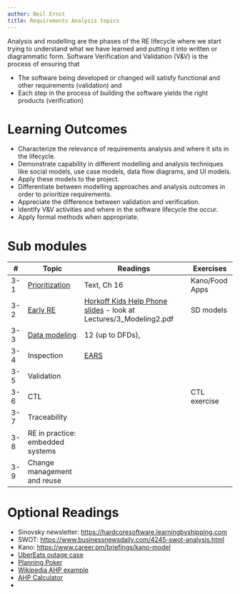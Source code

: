 ```yaml
---
author: Neil Ernst
title: Requirements Analysis topics 
---
```


Analysis and modelling are the phases of the RE lifecycle where we start trying to understand what we have learned and putting it into written or diagrammatic form. Software Verification and Validation (V&V) is the process of ensuring that 

- The software being developed or changed will satisfy functional and other requirements (validation) and 
- Each step in the process of building the software yields the right products (verification) 


# Learning Outcomes
- Characterize the relevance of requirements analysis and where it sits in the lifecycle.
- Demonstrate capability in different modelling and analysis techniques like social models, use case models, data flow diagrams, and UI models. 
- Apply these models to the project. 
- Differentiate between modelling approaches and analysis outcomes in order to prioritize requirements.
- Appreciate the difference between validation and verification.
- Identify V&V activities and where in the software lifecycle the occur.
- Apply formal methods when appropriate.

# Sub modules

| #   | Topic                                                | Readings                 | Exercises      |
| --- | ---------------------------------------------------- | ------------------------ | -------------- |
| 3-1 | [Prioritization](Requirements_prioritization.pdf)    | Text, Ch 16              | Kano/Food Apps |
| 3-2 | [Early RE](early-phase_requirements_engineering.pdf) |     [Horkoff Kids Help Phone slides](https://zenodo.org/record/4621265) - look at Lectures/3_Modeling2.pdf                     | SD models      |
| 3-3 | [Data modeling](Data%20and%20process%20modeling%20--%20Structured%20Analysis.pdf)                                     | 12 (up to DFDs),         |                |
| 3-4 | Inspection                                           | [EARS](EARS-lessons.pdf) |                |
| 3-5 | Validation                                           |                          |                |
| 3-6 | CTL                                                  |                          | CTL exercise   |
| 3-7 | Traceability                                         |                          |                |
| 3-8 | RE in practice: embedded systems                    |                          |                |
| 3-9 | Change management and reuse                          |                          |                |


# Optional Readings

- Sinovsky newsletter: https://hardcoresoftware.learningbyshipping.com
- SWOT: https://www.businessnewsdaily.com/4245-swot-analysis.html
- Kano: https://www.career.pm/briefings/kano-model
- [UberEats outage case](https://twitter.com/GergelyOrosz/status/1502947315279187979) 
- [Planning Poker](https://en.wikipedia.org/wiki/Planning_poker)
- [Wikipedia AHP example](https://en.wikipedia.org/wiki/Analytic_hierarchy_process_–_car_example)
- [AHP Calculator](https://bpmsg.com/ahp/ahp-calc.php?n=3&t=AHP+priorities&c[0]=Usability&c[1]=Security&c[2]=Speed)
- 
